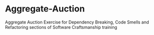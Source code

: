# Aggregate-Auction
Aggregate Auction Exercise for Dependency Breaking, Code Smells and Refactoring sections of Software Craftsmanship training 
